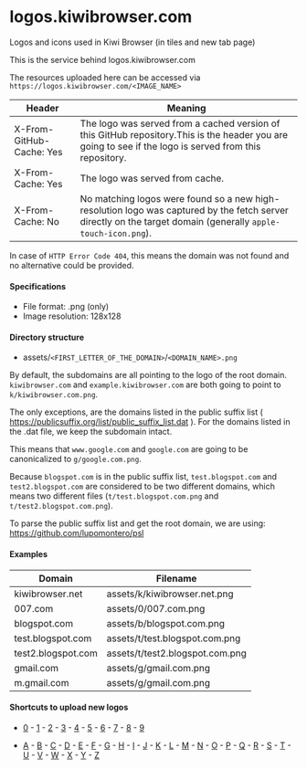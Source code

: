 # logos.kiwibrowser.com
Logos and icons used in Kiwi Browser (in tiles and new tab page)

This is the service behind logos.kiwibrowser.com

The resources uploaded here can be accessed via `https://logos.kiwibrowser.com/<IMAGE_NAME>`

| Header                   | Meaning                                                                                                                                                       |
|--------------------------|---------------------------------------------------------------------------------------------------------------------------------------------------------------|
| X-From-GitHub-Cache: Yes | The logo was served from a cached version of this GitHub repository.This is the header you are going to see if the logo is served from this repository.      |
| X-From-Cache: Yes        | The logo was served from cache.                                                                                                                               |
| X-From-Cache: No         | No matching logos were found so a new high-resolution logo was captured by the fetch server directly on the target domain (generally `apple-touch-icon.png`). |

In case of `HTTP Error Code 404`, this means the domain was not found and no alternative could be provided.



#### Specifications
 - File format: .png (only)
 - Image resolution: 128x128



#### Directory structure
 - assets/`<FIRST_LETTER_OF_THE_DOMAIN>`/`<DOMAIN_NAME>.png`

By default, the subdomains are all pointing to the logo of the root domain.
`kiwibrowser.com` and `example.kiwibrowser.com` are both going to point to `k/kiwibrowser.com.png`.

The only exceptions, are the domains listed in the public suffix list ( https://publicsuffix.org/list/public_suffix_list.dat ).
For the domains listed in the .dat file, we keep the subdomain intact.

This means that `www.google.com` and `google.com` are going to be canonicalized to `g/google.com.png`.

Because `blogspot.com` is in the public suffix list, `test.blogspot.com` and `test2.blogspot.com` are considered to be two different domains, which means two different files (`t/test.blogspot.com.png` and `t/test2.blogspot.com.png`).

To parse the public suffix list and get the root domain, we are using: https://github.com/lupomontero/psl



#### Examples
| Domain             | Filename                        |
|--------------------|---------------------------------|
| kiwibrowser.net    | assets/k/kiwibrowser.net.png    |
| 007.com            | assets/0/007.com.png            |
| blogspot.com       | assets/b/blogspot.com.png       |
| test.blogspot.com  | assets/t/test.blogspot.com.png  |
| test2.blogspot.com | assets/t/test2.blogspot.com.png |
| gmail.com          | assets/g/gmail.com.png          |
| m.gmail.com        | assets/g/gmail.com.png          |


#### Shortcuts to upload new logos


 - [0](../../upload/main/assets/0) - [1](../../upload/main/assets/1) - [2](../../upload/main/assets/2) - [3](../../upload/main/assets/3) - [4](../../upload/main/assets/4) - [5](../../upload/main/assets/5) - [6](../../upload/main/assets/6) - [7](../../upload/main/assets/7) - [8](../../upload/main/assets/8) - [9](../../upload/main/assets/9)

 - [A](../../upload/main/assets/a) - [B](../../upload/main/assets/b) - [C](../../upload/main/assets/c) - [D](../../upload/main/assets/d) - [E](../../upload/main/assets/e) - [F](../../upload/main/assets/f) - [G](../../upload/main/assets/g) - [H](../../upload/main/assets/h) - [I](../../upload/main/assets/i) - [J](../../upload/main/assets/j) - [K](../../upload/main/assets/k) - [L](../../upload/main/assets/l) - [M](../../upload/main/assets/m) - [N](../../upload/main/assets/n) - [O](../../upload/main/assets/o) - [P](../../upload/main/assets/p) - [Q](../../upload/main/assets/q) - [R](../../upload/main/assets/r) - [S](../../upload/main/assets/s) - [T](../../upload/main/assets/t) - [U](../../upload/main/assets/u) - [V](../../upload/main/assets/v) - [W](../../upload/main/assets/w) - [X](../../upload/main/assets/x) - [Y](../../upload/main/assets/y) - [Z](../../upload/main/assets/z)
